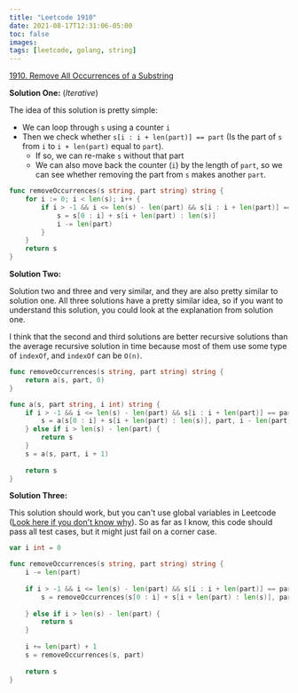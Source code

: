 ```yaml
---
title: "Leetcode 1910"
date: 2021-08-17T12:31:06-05:00
toc: false
images:
tags: [leetcode, golang, string]
---
```


[1910. Remove All Occurrences of a Substring](https://leetcode.com/problems/remove-all-occurrences-of-a-substring/)

**Solution One:** (*Iterative*)

The idea of this solution is pretty simple:

* We can loop through `s` using a counter `i`
* Then we check whether `s[i : i + len(part)] == part` (Is the part of `s` from `i` to `i + len(part)` equal to `part`).
    * If so, we can re-make `s` without that part
    * We can also move back the counter (`i`) by the length of `part`, so we can see whether removing the part from `s` makes another `part`.

``` go
func removeOccurrences(s string, part string) string {
    for i := 0; i < len(s); i++ {
        if i > -1 && i <= len(s) - len(part) && s[i : i + len(part)] == part {
            s = s[0 : i] + s[i + len(part) : len(s)]
            i -= len(part)
        }
    }
    return s
}
```

**Solution Two:**

Solution two and three and very similar, and they are also pretty similar to solution one. All three solutions have a pretty similar idea, so if you want to understand this solution, you could look at the explanation from solution one.

I think that the second and third solutions are better recursive solutions than the average recursive solution in time because most of them use some type of `indexOf`, and `indexOf` can be `O(n)`.

``` go
func removeOccurrences(s string, part string) string {
    return a(s, part, 0)
}

func a(s, part string, i int) string {
    if i > -1 && i <= len(s) - len(part) && s[i : i + len(part)] == part {
        s = a(s[0 : i] + s[i + len(part) : len(s)], part, i - len(part))
    } else if i > len(s) - len(part) {
        return s
    }
    s = a(s, part, i + 1)
    
    return s
}
```

**Solution Three:**

This solution should work, but you can't use global variables in Leetcode ([Look here if you don't know why](https://support.leetcode.com/hc/en-us/articles/360011834174-I-encountered-Wrong-Answer-Runtime-Error-for-a-specific-test-case-When-I-test-my-code-using-this-test-case-it-produced-the-correct-output-Why-)). So as far as I know, this code should pass all test cases, but it might just fail on a corner case.


``` go
var i int = 0

func removeOccurrences(s string, part string) string {
    i -= len(part)
    
    if i > -1 && i <= len(s) - len(part) && s[i : i + len(part)] == part {
        s = removeOccurrences(s[0 : i] + s[i + len(part) : len(s)], part)
        
    } else if i > len(s) - len(part) {
        return s
    }
    
    i += len(part) + 1
    s = removeOccurrences(s, part)
    
    return s
}
```